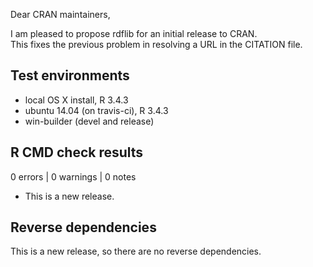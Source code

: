 Dear CRAN maintainers,

I am pleased to propose rdflib for an initial release to CRAN.  
This fixes the previous problem in resolving a URL in the CITATION file.

## Test environments

* local OS X install, R 3.4.3
* ubuntu 14.04 (on travis-ci), R 3.4.3
* win-builder (devel and release)

## R CMD check results

0 errors | 0 warnings | 0 notes

* This is a new release.

## Reverse dependencies

This is a new release, so there are no reverse dependencies.

